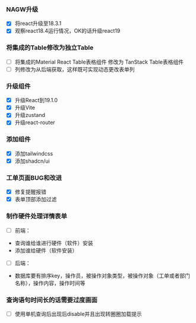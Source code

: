    
### NAGW升级

- [x] 将react升级至18.3.1
- [x] 观察react18.4运行情况，OK的话升级react19

### 将集成的Table修改为独立Table

- [ ] 将集成的Material React Table表格组件 修改为 TanStack Table表格组件
- [ ] 列修改为从后端获取，这样既可实现动态更改表单列

### 升级组件
- [x] 升级React到19.1.0
- [x] 升级Vite
- [x] 升级zustand
- [x] 升级react-router

### 添加组件
- [x] 添加tailwindcss
- [x] 添加shadcn/ui

### 工单页面BUG和改进
- [x] 修复提醒报错
- [x] 表单顶部添加过滤

### 制作硬件处理详情表单
- [ ] 前端：
- 查询谁给谁进行硬件（软件）安装
- 添加谁给硬件（软件安装）
- [ ] 后端：
- 数据库要有排序key，操作员，被操作对象类型，被操作对象（工单或者部门名称），操作内容，操作时间等

### 查询语句时间长的话需要过度画面
- [ ] 使用单机查询后出现后disable并且出现转圈圈加载提示
